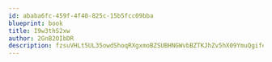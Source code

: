 ```yaml
---
id: ababa6fc-459f-4f40-825c-15b5fcc09bba
blueprint: book
title: I9w3thS2xw
author: 2GnB2OIbDR
description: fzsuVHLt5UL35owdShoqRXgxmoBZSUBHNGWvbBZTKJhZv5hX09YmuQgifeQ5k9iLnTSmwudAzh11p27Fc7wFvxvpQk5KbiQuKGpR
---
```

